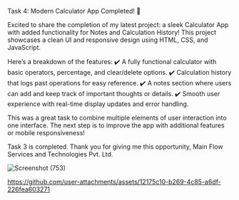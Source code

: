 Task 4: Modern Calculator App Completed! 🎉

Excited to share the completion of my latest project: a sleek Calculator App with added functionality for Notes and Calculation History! 
This project showcases a clean UI and responsive design using HTML, CSS, and JavaScript.

Here’s a breakdown of the features: 
✔️ A fully functional calculator with basic operators, percentage, and clear/delete options. 
✔️ Calculation history that logs past operations for easy reference. 
✔️ A notes section where users can add and keep track of important thoughts or details. 
✔️ Smooth user experience with real-time display updates and error handling.

This was a great task to combine multiple elements of user interaction into one interface. The next step is to improve the app with additional features or mobile responsiveness!

Task 3 is completed. Thank you for giving me this opportunity, Main Flow Services and Technologies Pvt. Ltd.

![Screenshot (753)](https://github.com/user-attachments/assets/75fda0c3-7015-4406-8477-989102344f01)


https://github.com/user-attachments/assets/12175c10-b269-4c85-a6df-226fea603271

